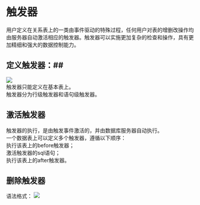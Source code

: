 # 触发器
用户定义在关系表上的一类由事件驱动的特殊过程，任何用户对表的增删改操作均由服务器自动激活相应的触发器。触发器可以实施更加复杂的检查和操作，具有更加精细和强大的数据控制能力。  
## 定义触发器：##  
![](http://i.imgur.com/WuRtuID.jpg)  
触发器只能定义在基本表上。  
触发器分为行级触发器和语句级触发器。  
## 激活触发器 ##
触发器的执行，是由触发事件激活的，并由数据库服务器自动执行。  
一个数据表上可以定义多个触发器，遵循以下顺序：  
执行该表上的before触发器；  
激活触发器的sql语句；  
执行该表上的after触发器。  
## 删除触发器 ##  
语法格式： 
![](http://i.imgur.com/ByR91PX.jpg)
